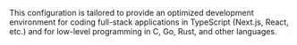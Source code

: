 This configuration is tailored to provide an optimized development environment for coding full-stack applications in TypeScript (Next.js, React, etc.) and for low-level programming in C, Go, Rust, and other languages.
